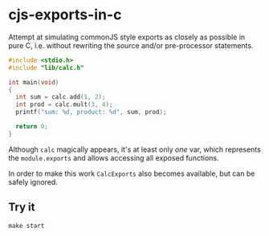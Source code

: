 # cjs-exports-in-c

Attempt at simulating commonJS style exports as closely as possible in pure C, i.e. without rewriting the source and/or
pre-processor statements.

```C
#include <stdio.h>
#include "lib/calc.h"

int main(void)
{
  int sum = calc.add(1, 2);
  int prod = calc.mult(3, 4);
  printf("sum: %d, product: %d", sum, prod);

  return 0;
}
```

Although `calc` magically appears, it's at least only *one* var, which represents the `module.exports` and allows
accessing all exposed functions.

In order to make this work `CalcExports` also becomes available, but can be safely ignored.

## Try it

`make start`
